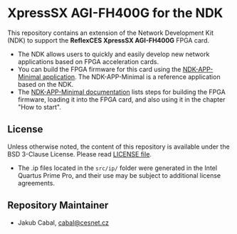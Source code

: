 # XpressSX AGI-FH400G for the NDK

This repository contains an extension of the Network Development Kit (NDK) to support the **ReflexCES XpressSX AGI-FH400G** FPGA card.
- The NDK allows users to quickly and easily develop new network applications based on FPGA acceleration cards.
- You can build the FPGA firmware for this card using the [NDK-APP-Minimal application](../../../../ndk-app-minimal/). The NDK-APP-Minimal is a reference application based on the NDK.
- The [NDK-APP-Minimal documentation](https://cesnet.github.io/ndk-app-minimal/) lists steps for building the FPGA firmware, loading it into the FPGA card, and also using it in the chapter "How to start".

## License

Unless otherwise noted, the content of this repository is available under the BSD 3-Clause License. Please read [LICENSE file](LICENSE).

- The .ip files located in the `src/ip/` folder were generated in the Intel Quartus Prime Pro, and their use may be subject to additional license agreements.

## Repository Maintainer

- Jakub Cabal, cabal@cesnet.cz